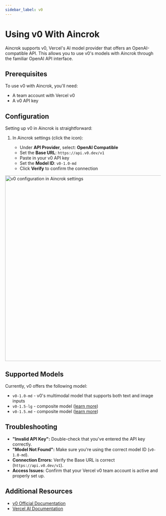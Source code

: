 ```yaml
---
sidebar_label: v0
---
```


# Using v0 With Aincrok

Aincrok supports v0, Vercel's AI model provider that offers an OpenAI-compatible API. This allows you to use v0's models with Aincrok through the familiar OpenAI API interface.

## Prerequisites

To use v0 with Aincrok, you'll need:

- A team account with Vercel v0
- A v0 API key

## Configuration

Setting up v0 in Aincrok is straightforward:

1. In Aincrok settings (click the <Codicon name="gear" /> icon):
    - Under **API Provider**, select: **OpenAI Compatible**
    - Set the **Base URL**: `https://api.v0.dev/v1`
    - Paste in your v0 API key
    - Set the **Model ID**: `v0-1.0-md`
    - Click **Verify** to confirm the connection

<img src="/img/providers/v0-setup.png" alt="v0 configuration in Aincrok settings" width="600" />

## Supported Models

Currently, v0 offers the following model:

- `v0-1.0-md` - v0's multimodal model that supports both text and image inputs
- `v0-1.5-lg` - composite model ([learn more](https://vercel.com/blog/v0-composite-model-family))
- `v0-1.5.md` - composite model ([learn more](https://vercel.com/blog/v0-composite-model-family))

## Troubleshooting

- **"Invalid API Key":** Double-check that you've entered the API key correctly.
- **"Model Not Found":** Make sure you're using the correct model ID (`v0-1.0-md`).
- **Connection Errors:** Verify the Base URL is correct (`https://api.v0.dev/v1`).
- **Access Issues:** Confirm that your Vercel v0 team account is active and properly set up.

## Additional Resources

- [v0 Official Documentation](https://v0.dev)
- [Vercel AI Documentation](https://vercel.com/docs/ai)
